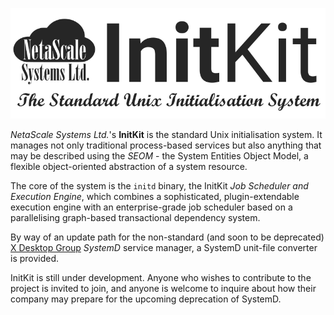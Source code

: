 ![InitKit logo](doc/Logo.png)

*NetaScale Systems Ltd.*'s  **InitKit** is the standard Unix initialisation
system. It manages not only traditional process-based services but also anything
that may be described using the *SEOM* - the System Entities Object Model, a
flexible object-oriented abstraction of a system resource.

The core of the system is the `initd` binary, the InitKit *Job Scheduler and
Execution Engine*, which combines a sophisticated, plugin-extendable execution
engine with an enterprise-grade job scheduler based on a parallelising
graph-based transactional dependency system.

By way of an update path for the non-standard (and soon to be deprecated)
[X Desktop Group](http://freedesktop.org) *SystemD* service manager, a SystemD
unit-file converter is provided.

InitKit is still under development. Anyone who wishes to contribute to the
project is invited to join, and anyone is welcome to inquire about how their
company may prepare for the upcoming deprecation of SystemD.
